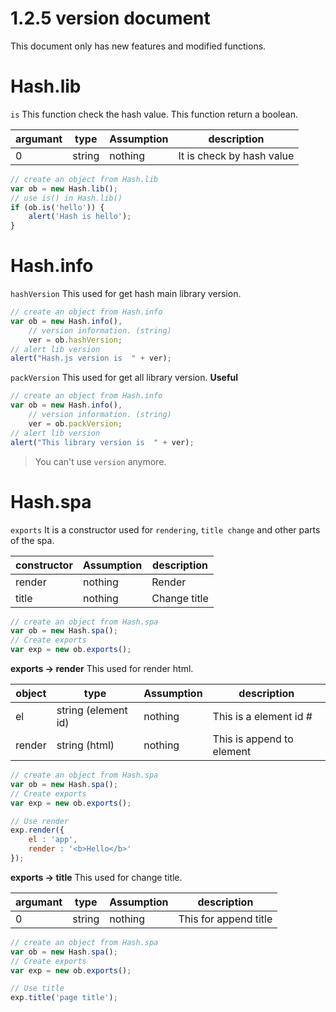 # 1.2.5 version document
This document only has new features and modified functions.

# Hash.lib
`is` This function check the hash value. This function return a boolean.

| argumant | type | Assumption | description |
| ------ | ------ | ------ | ------ |
| 0 | string | nothing | It is check by hash value |

```javascript
// create an object from Hash.lib
var ob = new Hash.lib();
// use is() in Hash.lib()
if (ob.is('hello')) {
    alert('Hash is hello');
}
```

# Hash.info
`hashVersion` This used for get hash main library version.
```javascript
// create an object from Hash.info
var ob = new Hash.info(),
    // version information. (string)
    ver = ob.hashVersion;
// alert lib version
alert("Hash.js version is  " + ver);
```

`packVersion` This used for get all library version. **Useful**
```javascript
// create an object from Hash.info
var ob = new Hash.info(),
    // version information. (string)
    ver = ob.packVersion;
// alert lib version
alert("This library version is  " + ver);
```
>  You can't use `version` anymore.

# Hash.spa

`exports` It is a constructor used for `rendering`, `title change` and other parts of the spa.


| constructor | Assumption | description |
| ------ | ------ | ------ |
| render | nothing | Render |
| title | nothing | Change title |


```javascript
// create an object from Hash.spa
var ob = new Hash.spa();
// Create exports
var exp = new ob.exports();
```

**exports -> render** This used for render html.

| object | type | Assumption | description |
| ------ | ------ | ------ | ------ |
| el | string (element id) | nothing | This is a element id # |
| render | string (html) | nothing | This is append to element |

```javascript
// create an object from Hash.spa
var ob = new Hash.spa();
// Create exports
var exp = new ob.exports();

// Use render
exp.render({
    el : 'app',
    render : '<b>Hello</b>'
});
```

**exports -> title** This used for change title.

| argumant | type | Assumption | description |
| ------ | ------ | ------ | ------ |
| 0 | string | nothing | This for append title |

```javascript
// create an object from Hash.spa
var ob = new Hash.spa();
// Create exports
var exp = new ob.exports();

// Use title
exp.title('page title');
```

